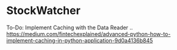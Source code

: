 # StockWatcher

To-Do:
Implement Caching with the Data Reader .. 
https://medium.com/fintechexplained/advanced-python-how-to-implement-caching-in-python-application-9d0a4136b845
